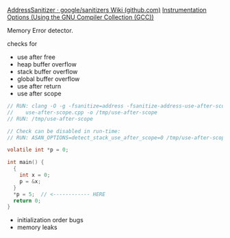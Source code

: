 [AddressSanitizer · google/sanitizers Wiki (github.com)](https://github.com/google/sanitizers/wiki/AddressSanitizer)
[Instrumentation Options (Using the GNU Compiler Collection (GCC))](https://gcc.gnu.org/onlinedocs/gcc-11.2.0/gcc/Instrumentation-Options.html#index-fsanitize_003daddress)

Memory Error detector.

checks for
- use after free
- heap buffer overflow
- stack buffer overflow
- global buffer overflow
- use after return
- use after scope
``` c
// RUN: clang -O -g -fsanitize=address -fsanitize-address-use-after-scope \
//    use-after-scope.cpp -o /tmp/use-after-scope
// RUN: /tmp/use-after-scope

// Check can be disabled in run-time:
// RUN: ASAN_OPTIONS=detect_stack_use_after_scope=0 /tmp/use-after-scope

volatile int *p = 0;

int main() {
  {
    int x = 0;
    p = &x;
  }
  *p = 5;  // <------------ HERE
  return 0;
}
```
- initialization order bugs
- memory leaks



